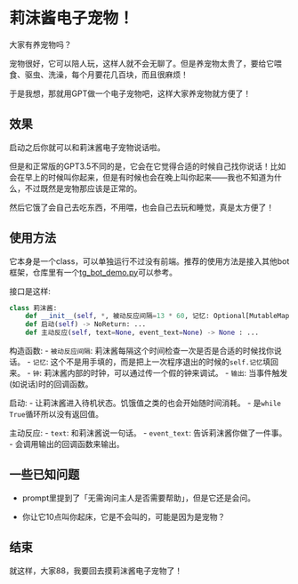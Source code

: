 # 莉沫酱电子宠物！

大家有养宠物吗？

宠物很好，它可以陪人玩，这样人就不会无聊了。但是养宠物太贵了，要给它喂食、驱虫、洗澡，每个月要花几百块，而且很麻烦！

于是我想，那就用GPT做一个电子宠物吧，这样大家养宠物就方便了！


## 效果

启动之后你就可以和莉沫酱电子宠物说话啦。

但是和正常版的GPT3.5不同的是，它会在它觉得合适的时候自己找你说话！比如会在早上的时候叫你起来，但是有时候也会在晚上叫你起来——我也不知道为什么，不过既然是宠物那应该是正常的。

然后它饿了会自己去吃东西，不用喂，也会自己去玩和睡觉，真是太方便了！


## 使用方法

它本身是一个class，可以单独运行不过没有前端。推荐的使用方法是接入其他bot框架，仓库里有一个[tg_bot_demo.py](./tg_bot_demo.py)可以参考。

接口是这样:

```py
class 莉沫酱:
    def __init__(self, *, 被动反应间隔=13 * 60, 记忆: Optional[MutableMapping[str, Any]] = None, 钟: Callable = time.time, 输出: Callable = print): ...
    def 启动(self) -> NoReturn: ...
    def 主动反应(self, text=None, event_text=None) -> None : ...
```

构造函数:
    - `被动反应间隔`: 莉沫酱每隔这个时间检查一次是否是合适的时候找你说话。
    - `记忆`: 这个不是用手填的，而是把上一次程序退出的时候的`self.记忆`填回来。
    - `钟`: 莉沫酱内部的时钟，可以通过传一个假的钟来调试。
    - `输出`: 当事件触发(如说话)时的回调函数。

启动: 
    - 让莉沫酱进入待机状态。饥饿值之类的也会开始随时间消耗。
    - 是`while True`循环所以没有返回值。

主动反应: 
    - `text`: 和莉沫酱说一句话。
    - `event_text`: 告诉莉沫酱你做了一件事。
    - 会调用输出的回调函数来输出。


## 一些已知问题

- prompt里提到了「无需询问主人是否需要帮助」，但是它还是会问。

- 你让它10点叫你起床，它是不会叫的，可能是因为是宠物？


## 结束

就这样，大家88，我要回去摸莉沫酱电子宠物了！

